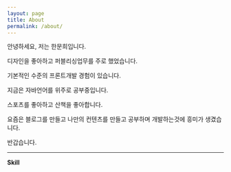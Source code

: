 ```yaml
---
layout: page
title: About
permalink: /about/
---
```


안녕하세요, 저는 한문희입니다.

디자인을 좋아하고 퍼블리싱업무를 주로 했었습니다.

기본적인 수준의 프론트개발 경험이 있습니다.

지금은 자바언어를 위주로 공부중입니다.

스포츠를 좋아하고 산책을 좋아합니다.

요즘은 블로그를 만들고 나만의 컨텐츠를 만들고 공부하며 개발하는것에 흥미가 생겼습니다.

반갑습니다.

----

**Skill**
<div id="chartContainer" style="height: 300px; width: 100%;"></div>
<!--
<br />
HTML / CSS / MediaQuery - 업무를 진행하는데 큰 문제가없고 display flex를 이용한 박스모델링은 좀 더 많은 경험이 필요로할것같다. svg, css animation을 알아야한다.

Javascript / ECMA6 - 작업시 라이브러리, 프레임워크를 의존하는편이고 pure한 Javascript나 ES6를 더 공부해아한다.
-->

<script>
window.onload = function () {

//Better to construct options first and then pass it as a parameter
var options = {
	animationEnabled: true,
	title: {
		text: "",                
		fontColor: "Peru"
	},
	axisY: {
		tickThickness: 0,
		lineThickness: 0,
		valueFormatString: " ",
		gridThickness: 0                    
	},
	axisX: {
		tickThickness: 0,
		lineThickness: 0,
		labelFontSize: 18,
		labelFontColor: "Peru"				
	},
	data: [{
		indexLabelFontSize: 14,
		toolTipContent: "<span style=\"color:#62C9C3\">{indexLabel}:</span> <span style=\"color:#CD853F\"><strong>{y}</strong></span>",
		indexLabelPlacement: "inside",
		indexLabelFontColor: "white",
		indexLabelFontWeight: 400,
		indexLabelFontFamily: "Verdana",
		color: "#62C9C3",
		type: "bar",
		dataPoints: [
			{ y: 60, label: "60%", indexLabel: "Git / Github" },
			{ y: 30, label: "30%", indexLabel: "SQL / MYSQL" },
			{ y: 55, label: "55%", indexLabel: "Spring" },
			{ y: 40, label: "40%", indexLabel: "JAVA" },
			{ y: 70, label: "70%", indexLabel: "AJAX" },
			{ y: 40, label: "40%", indexLabel: "Vue" },
			{ y: 70, label: "70%", indexLabel: "Jquery" },
			{ y: 50, label: "50%", indexLabel: "Javascript / ECMA6" },
			{ y: 90, label: "90%", indexLabel: "HTML / CSS / MediaQuery" }
		]
	}]
};

$("#chartContainer").CanvasJSChart(options);

$(".canvasjs-chart-credit").css("display", "none");
}
</script>

<br />

**경력**

2018.03 ~ 2019.04 - 스튜디오 헤이데이 (Web Publish, Web Front End Develop)

2016.11 ~ 2017.08 - 모든세븐 (Web Design, Web Publish)

2014.04 ~ 2016.03 - 몬스트로 (Web Design, Web Publish)

<br />

**교육**

2019.06 ~ 2019.12 - 비트컴퓨터학원(서초점) - 자바기반 웹 오픈소스 개발자 과정

2017.09 ~ 2017.11 - sbs아카데미학원(강남점) - Jquery, 반응형 2개월, 개인 포트폴리오 사이트 리뉴얼 1개월

2016.04 ~ 2016.08 - sbs아카데미학원(강남점) - CSS, JQUERY, 웹포트폴리오 제작

<br />

**프로젝트**

2019.11~2019.12 MINT 쇼핑몰 프로젝트(포트폴리오)

2019.08~2019.09 일본제품 불매 및 친일청산 범국민 서명운동 웹프로그램 사이트

2018.07~2019.02 삼성생명 FDP 프로젝트

2018.03~2018.06 한샘 몰 유지보수, 기획전 프런트 개발

2017.01~2017.08 종로학원 8개 지점 유지보수

<br />



**email: mun01180@gmail.com**
